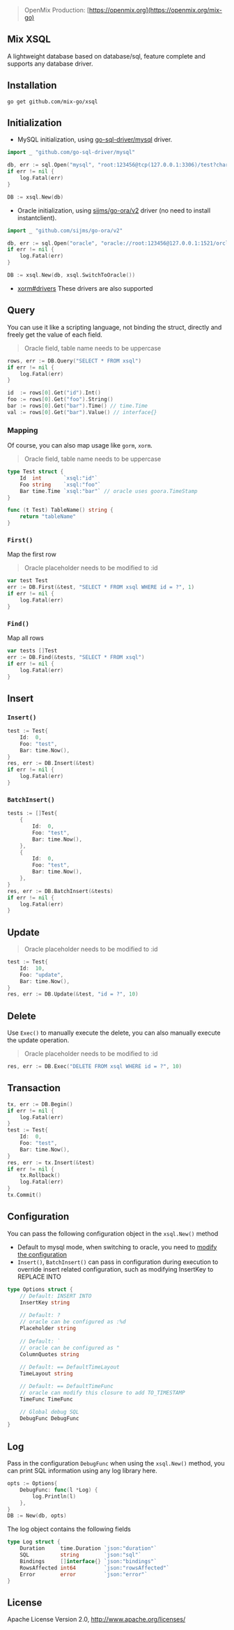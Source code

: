 > OpenMix Production: [https://openmix.org](https://openmix.org/mix-go)

## Mix XSQL

A lightweight database based on database/sql, feature complete and supports any database driver.

## Installation

```
go get github.com/mix-go/xsql
```

## Initialization

- MySQL initialization, using [go-sql-driver/mysql](https://github.com/go-sql-driver/mysql) driver.

```go
import _ "github.com/go-sql-driver/mysql"

db, err := sql.Open("mysql", "root:123456@tcp(127.0.0.1:3306)/test?charset=utf8")
if err != nil {
    log.Fatal(err)
}

DB := xsql.New(db)
```

- Oracle initialization, using [sijms/go-ora/v2](https://github.com/sijms/go-ora) driver (no need to install instantclient).

```go
import _ "github.com/sijms/go-ora/v2"

db, err := sql.Open("oracle", "oracle://root:123456@127.0.0.1:1521/orcl")
if err != nil {
    log.Fatal(err)
}

DB := xsql.New(db, xsql.SwitchToOracle())
```

- [xorm#drivers](https://github.com/go-xorm/xorm#drivers-support) These drivers are also supported

## Query

You can use it like a scripting language, not binding the struct, directly and freely get the value of each field.

> Oracle field, table name needs to be uppercase

```go
rows, err := DB.Query("SELECT * FROM xsql")
if err != nil {
    log.Fatal(err)
}

id  := rows[0].Get("id").Int()
foo := rows[0].Get("foo").String()
bar := rows[0].Get("bar").Time() // time.Time
val := rows[0].Get("bar").Value() // interface{}
```

### Mapping

Of course, you can also map usage like `gorm`, `xorm`.

> Oracle field, table name needs to be uppercase

```go
type Test struct {
	Id  int       `xsql:"id"`
	Foo string    `xsql:"foo"`
	Bar time.Time `xsql:"bar"` // oracle uses goora.TimeStamp
}

func (t Test) TableName() string {
    return "tableName"
}
```

### `First()`

Map the first row

> Oracle placeholder needs to be modified to :id

```go
var test Test
err := DB.First(&test, "SELECT * FROM xsql WHERE id = ?", 1)
if err != nil {
    log.Fatal(err)
}
```

### `Find()`

Map all rows

```go
var tests []Test
err := DB.Find(&tests, "SELECT * FROM xsql")
if err != nil {
    log.Fatal(err)
}
```

## Insert

### `Insert()`

```go
test := Test{
    Id:  0,
    Foo: "test",
    Bar: time.Now(),
}
res, err := DB.Insert(&test)
if err != nil {
    log.Fatal(err)
}
```

### `BatchInsert()`

```go
tests := []Test{
    {
        Id:  0,
        Foo: "test",
        Bar: time.Now(),
    },
    {
        Id:  0,
        Foo: "test",
        Bar: time.Now(),
    },
}
res, err := DB.BatchInsert(&tests)
if err != nil {
    log.Fatal(err)
}
```

## Update

> Oracle placeholder needs to be modified to :id

```go
test := Test{
    Id:  10,
    Foo: "update",
    Bar: time.Now(),
}
res, err := DB.Update(&test, "id = ?", 10)
```

## Delete

Use `Exec()` to manually execute the delete, you can also manually execute the update operation.

> Oracle placeholder needs to be modified to :id

```go
res, err := DB.Exec("DELETE FROM xsql WHERE id = ?", 10)
```

## Transaction

```go
tx, err := DB.Begin()
if err != nil {
    log.Fatal(err)
}
test := Test{
    Id:  0,
    Foo: "test",
    Bar: time.Now(),
}
res, err := tx.Insert(&test)
if err != nil {
    tx.Rollback()
    log.Fatal(err)
}
tx.Commit()
```

## Configuration

You can pass the following configuration object in the `xsql.New()` method

- Default to mysql mode, when switching to oracle, you need to [modify the configuration](https://github.com/mix-go/mix/blob/master/src/xsql/dbora_test.go#L24)
- `Insert()`, `BatchInsert()` can pass in configuration during execution to override insert related configuration, such as modifying InsertKey to REPLACE INTO

```go
type Options struct {
    // Default: INSERT INTO
    InsertKey string
    
    // Default: ?
    // oracle can be configured as :%d
    Placeholder string
    
    // Default: `
    // oracle can be configured as "
    ColumnQuotes string
    
    // Default: == DefaultTimeLayout
    TimeLayout string

    // Default: == DefaultTimeFunc
    // oracle can modify this closure to add TO_TIMESTAMP
    TimeFunc TimeFunc

    // Global debug SQL
    DebugFunc DebugFunc
}
```

## Log

Pass in the configuration `DebugFunc` when using the `xsql.New()` method, you can print SQL information using any log library here.

```go
opts := Options{
    DebugFunc: func(l *Log) {
        log.Println(l)
    },
}
DB := New(db, opts)
```

The log object contains the following fields

```go
type Log struct {
	Duration     time.Duration `json:"duration"`
	SQL          string        `json:"sql"`
	Bindings     []interface{} `json:"bindings"`
	RowsAffected int64         `json:"rowsAffected"`
	Error        error         `json:"error"`
}
```

## License

Apache License Version 2.0, http://www.apache.org/licenses/
